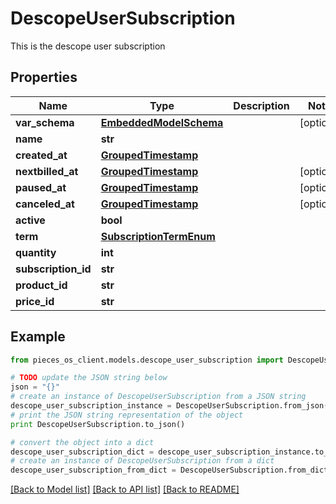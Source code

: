 # DescopeUserSubscription

This is the descope user subscription

## Properties
Name | Type | Description | Notes
------------ | ------------- | ------------- | -------------
**var_schema** | [**EmbeddedModelSchema**](EmbeddedModelSchema.md) |  | [optional] 
**name** | **str** |  | 
**created_at** | [**GroupedTimestamp**](GroupedTimestamp.md) |  | 
**nextbilled_at** | [**GroupedTimestamp**](GroupedTimestamp.md) |  | [optional] 
**paused_at** | [**GroupedTimestamp**](GroupedTimestamp.md) |  | [optional] 
**canceled_at** | [**GroupedTimestamp**](GroupedTimestamp.md) |  | [optional] 
**active** | **bool** |  | 
**term** | [**SubscriptionTermEnum**](SubscriptionTermEnum.md) |  | 
**quantity** | **int** |  | 
**subscription_id** | **str** |  | 
**product_id** | **str** |  | 
**price_id** | **str** |  | 

## Example

```python
from pieces_os_client.models.descope_user_subscription import DescopeUserSubscription

# TODO update the JSON string below
json = "{}"
# create an instance of DescopeUserSubscription from a JSON string
descope_user_subscription_instance = DescopeUserSubscription.from_json(json)
# print the JSON string representation of the object
print DescopeUserSubscription.to_json()

# convert the object into a dict
descope_user_subscription_dict = descope_user_subscription_instance.to_dict()
# create an instance of DescopeUserSubscription from a dict
descope_user_subscription_from_dict = DescopeUserSubscription.from_dict(descope_user_subscription_dict)
```
[[Back to Model list]](../README.md#documentation-for-models) [[Back to API list]](../README.md#documentation-for-api-endpoints) [[Back to README]](../README.md)


